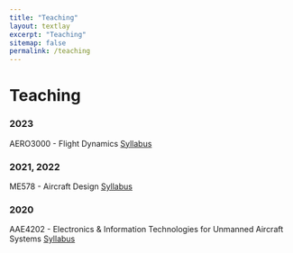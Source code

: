 ```yaml
---
title: "Teaching"
layout: textlay
excerpt: "Teaching"
sitemap: false
permalink: /teaching
---
```


# Teaching

### 2023 
AERO3000 - Flight Dynamics <i class="fa fa-link"></i> [Syllabus](https://www.newcastle.edu.au/course/AERO3000) 


### 2021, 2022 
ME578 - Aircraft Design <i class="fa fa-download"></i> [Syllabus](/downloads/ME578_Teaching_Schedule.pdf) 

### 2020 
AAE4202 - Electronics & Information Technologies for Unmanned Aircraft Systems <i class="fa fa-download"></i> [Syllabus](/downloads/AAE4202_Teaching_Schedule.pdf) 

<!-- <table style="width:30%">
  <tr>
    <th>Week</th>
    <th>Content</th> 
  </tr>
  <tr>
    <td>1</td>
    <td>Smith</td>
  </tr>
  <tr>
    <td>2</td>
    <td>Jackson</td>
  </tr>
  <tr>
    <td>3</td>
    <td>Doe</td>
  </tr>
</table> -->
